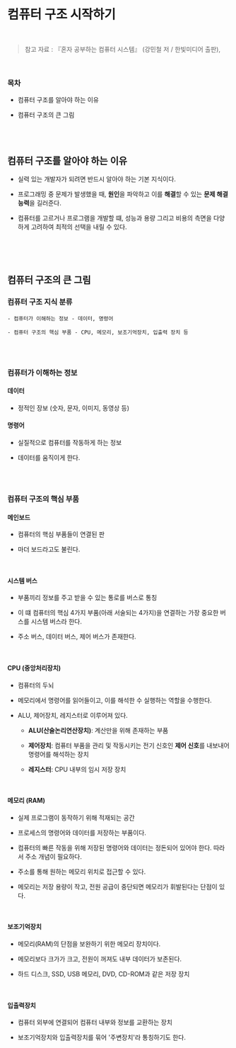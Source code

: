 # 컴퓨터 구조 시작하기

<br/>

> 참고 자료 : 『혼자 공부하는 컴퓨터 시스템』 (강민철 저 / 한빛미디어 출판),

<br/>

### 목차

<!-- - <a href=""></a> -->

- 컴퓨터 구조를 알아야 하는 이유

- 컴퓨터 구조의 큰 그림

<br/><br/>

## 컴퓨터 구조를 알아야 하는 이유

- 실력 있는 개발자가 되려면 반드시 알아야 하는 기본 지식이다.

- 프로그래밍 중 문제가 발생했을 때, **원인**을 파악하고 이를 **해결**할 수 있는 **문제 해결 능력**을 길러준다.

- 컴퓨터를 고르거나 프로그램을 개발할 떄, 성능과 용량 그리고 비용의 측면을 다양하게 고려하여 최적의 선택을 내릴 수 있다.

<br/><br/><br/>

## 컴퓨터 구조의 큰 그림

### 컴퓨터 구조 지식 분류

```
- 컴퓨터가 이해하는 정보 - 데이터, 명령어

- 컴퓨터 구조의 핵심 부품 - CPU, 메모리, 보조기억장치, 입출력 장치 등
```

<br/><br/>

### 컴퓨터가 이해하는 정보

#### 데이터

- 정적인 장보 (숫자, 문자, 이미지, 동영상 등)

#### 명령어

- 실질적으로 컴퓨터를 작동하게 하는 정보

- 데이터를 움직이게 한다.

<br/><br/>

### 컴퓨터 구조의 핵심 부품

#### 메인보드

- 컴퓨터의 핵심 부품들이 연결된 판

- 마더 보드라고도 불린다.

<br/>

#### 시스템 버스

- 부품끼리 정보를 주고 받을 수 있는 통로를 버스로 통칭

- 이 떄 컴퓨터의 핵심 4가지 부품(아래 서술되는 4가지)을 연결하는 가장 중요한 버스를 시스템 버스라 한다.

- 주소 버스, 데이터 버스, 제어 버스가 존재한다.

<br/>

#### CPU (중앙처리장치)

- 컴퓨터의 두뇌

- 메모리에서 명령어를 읽어들이고, 이를 해석한 수 실행하는 역할을 수행한다.

- ALU, 제어장치, 레지스터로 이루어져 있다.

  - <strong>ALU(산술논리연산장치)</strong>: 계산만을 위해 존재하는 부품

  - **제어장치**: 컴퓨터 부품을 관리 및 작동시키는 전기 신호인 **제어 신호**를 내보내어 명령어를 해석하는 장치

  - **레지스터**: CPU 내부의 임시 저장 장치

<br/>

#### 메모리 (RAM)

- 실제 프로그램이 동작하기 위해 적재되는 공간

- 프로세스의 명령어와 데이터를 저장하는 부품이다.

- 컴퓨터의 빠른 작동을 위해 저장된 명령어와 데이터는 정돈되어 있어야 한다. 따라서 주소 개념이 필요하다.

- 주소를 통해 원하는 메모리 위치로 접근할 수 있다.

- 메모리는 저장 용량이 작고, 전원 공급이 중단되면 메모리가 휘발된다는 단점이 있다.

<br/>

#### 보조기억장치

- 메모리(RAM)의 단점을 보완하기 위한 메모리 장치이다.

- 메모리보다 크가가 크고, 전원이 꺼져도 내부 데이터가 보존된다.

- 하드 디스크, SSD, USB 메모리, DVD, CD-ROM과 같은 저장 장치

<br/>

#### 입출력장치

- 컴퓨터 외부에 연결되어 컴퓨터 내부와 정보를 교환하는 장치

- 보조기억장치와 입출력장치를 묶어 '주변장치'라 통칭하기도 한다.

<br/><br/>
